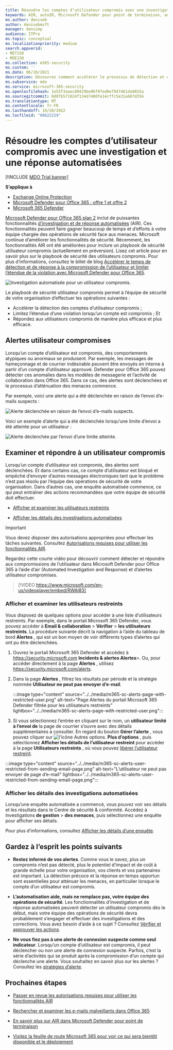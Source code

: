 ```yaml
---
title: Résoudre les comptes d’utilisateur compromis avec une investigation et une réponse automatisées
keywords: AIR, autoIR, Microsoft Defender pour point de terminaison, automatisé, investigation, réponse, correction, menaces, avancées, menaces, protection, compromis
ms.author: deniseb
author: denisebmsft
manager: dansimp
audience: ITPro
ms.topic: conceptual
ms.localizationpriority: medium
search.appverid:
- MET150
- MOE150
ms.collection: m365-security
ms.custom: ''
ms.date: 06/10/2021
description: Découvrez comment accélérer le processus de détection et de traitement des comptes d’utilisateur compromis avec des fonctionnalités d’investigation et de réponse automatisées dans Microsoft Defender pour Office 365 Plan 2.
ms.subservice: mdo
ms.service: microsoft-365-security
ms.openlocfilehash: 1e55f3aaec89429be06f97ed0e7947461da9015a
ms.sourcegitcommit: 0d8fb571024f134d7480fe14cffc5e31a687d356
ms.translationtype: MT
ms.contentlocale: fr-FR
ms.lasthandoff: 10/20/2022
ms.locfileid: "68622219"
---
```

# <a name="address-compromised-user-accounts-with-automated-investigation-and-response"></a>Résoudre les comptes d’utilisateur compromis avec une investigation et une réponse automatisées

[!INCLUDE [MDO Trial banner](../includes/mdo-trial-banner.md)]

**S’applique à**
- [Exchange Online Protection](exchange-online-protection-overview.md)
- [Microsoft Defender pour Office 365 : offre 1 et offre 2](defender-for-office-365.md)
- [Microsoft 365 Defender](../defender/microsoft-365-defender.md)

[Microsoft Defender pour Office 365 plan 2](defender-for-office-365.md#microsoft-defender-for-office-365-plan-1-and-plan-2) inclut de puissantes fonctionnalités [d’investigation et de réponse automatisées](office-365-air.md) (AIR). Ces fonctionnalités peuvent faire gagner beaucoup de temps et d’efforts à votre équipe chargée des opérations de sécurité face aux menaces. Microsoft continue d’améliorer les fonctionnalités de sécurité. Récemment, les fonctionnalités AIR ont été améliorées pour inclure un playbook de sécurité utilisateur compromis (actuellement en préversion). Lisez cet article pour en savoir plus sur le playbook de sécurité des utilisateurs compromis. Pour plus d’informations, consultez le billet de blog [Accélérer le temps de détection et de réponse à la compromission de l’utilisateur et limiter l’étendue de la violation avec Microsoft Defender pour Office 365](https://techcommunity.microsoft.com/t5/Security-Privacy-and-Compliance/Speed-up-time-to-detect-and-respond-to-user-compromise-and-limit/ba-p/977053).

![Investigation automatisée pour un utilisateur compromis.](/microsoft-365/media/office365atp-compduserinvestigation.jpg)

Le playbook de sécurité utilisateur compromis permet à l’équipe de sécurité de votre organisation d’effectuer les opérations suivantes :

- Accélérer la détection des comptes d’utilisateur compromis ;
- Limitez l’étendue d’une violation lorsqu’un compte est compromis ; Et
- Répondez aux utilisateurs compromis de manière plus efficace et plus efficace.

## <a name="compromised-user-alerts"></a>Alertes utilisateur compromises

Lorsqu’un compte d’utilisateur est compromis, des comportements atypiques ou anormaux se produisent. Par exemple, les messages de hameçonnage et de courrier indésirable peuvent être envoyés en interne à partir d’un compte d’utilisateur approuvé. Defender pour Office 365 pouvez détecter ces anomalies dans les modèles de messagerie et l’activité de collaboration dans Office 365. Dans ce cas, des alertes sont déclenchées et le processus d’atténuation des menaces commence.

Par exemple, voici une alerte qui a été déclenchée en raison de l’envoi d’e-mails suspects :

![Alerte déclenchée en raison de l’envoi d’e-mails suspects.](/microsoft-365/media/office365atp-suspiciousemailsendalert.jpg)

Voici un exemple d’alerte qui a été déclenchée lorsqu’une limite d’envoi a été atteinte pour un utilisateur :

![Alerte déclenchée par l’envoi d’une limite atteinte.](/microsoft-365/media/office365atp-sendinglimitreached.jpg)

## <a name="investigate-and-respond-to-a-compromised-user"></a>Examiner et répondre à un utilisateur compromis

Lorsqu’un compte d’utilisateur est compromis, des alertes sont déclenchées. Et dans certains cas, ce compte d’utilisateur est bloqué et empêché d’envoyer d’autres messages électroniques tant que le problème n’est pas résolu par l’équipe des opérations de sécurité de votre organisation. Dans d’autres cas, une enquête automatisée commence, ce qui peut entraîner des actions recommandées que votre équipe de sécurité doit effectuer.

- [Afficher et examiner les utilisateurs restreints](#view-and-investigate-restricted-users)

- [Afficher les détails des investigations automatisées](#view-details-about-automated-investigations)

> [!IMPORTANT]
> Vous devez disposer des autorisations appropriées pour effectuer les tâches suivantes. Consultez [Autorisations requises pour utiliser les fonctionnalités AIR](office-365-air.md#required-permissions-to-use-air-capabilities).

Regardez cette courte vidéo pour découvrir comment détecter et répondre aux compromissions de l’utilisateur dans Microsoft Defender pour Office 365 à l’aide d’air (Automated Investigation and Response) et d’alertes utilisateur compromises.
> [!VIDEO https://www.microsoft.com/en-us/videoplayer/embed/RWAl83]

### <a name="view-and-investigate-restricted-users"></a>Afficher et examiner les utilisateurs restreints

Vous disposez de quelques options pour accéder à une liste d’utilisateurs restreints. Par exemple, dans le portail Microsoft 365 Defender, vous pouvez accéder à **Email & collaboration** \> **Vérifier** \> **les utilisateurs restreints**. La procédure suivante décrit la navigation à l’aide du tableau de bord **Alertes** , qui est un bon moyen de voir différents types d’alertes qui ont pu être déclenchées.

1. Ouvrez le portail Microsoft 365 Defender et accédez à <https://security.microsoft.com> **Incidents & alertes Alertes**\>. Ou, pour accéder directement à la page **Alertes** , utilisez <https://security.microsoft.com/alerts>.

2. Dans la page **Alertes** , filtrez les résultats par période et la stratégie nommée **Utilisateur ne peut pas envoyer d’e-mail**.

   :::image type="content" source="../../media/m365-sc-alerts-page-with-restricted-user.png" alt-text="Page Alertes du portail Microsoft 365 Defender filtrée pour les utilisateurs restreints" lightbox="../../media/m365-sc-alerts-page-with-restricted-user.png":::

3. Si vous sélectionnez l’entrée en cliquant sur le nom, un **utilisateur limité à l’envoi de** la page de courrier s’ouvre avec des détails supplémentaires à consulter. En regard du bouton **Gérer l’alerte** , vous pouvez cliquer sur ![l’icône Autres options.](../../media/m365-cc-sc-more-actions-icon.png) **Plus d’options** , puis sélectionnez **Afficher les détails de l’utilisateur restreint** pour accéder à la page **Utilisateurs restreints** , où vous pouvez [libérer l’utilisateur restreint](removing-user-from-restricted-users-portal-after-spam.md).

  :::image type="content" source="../../media/m365-sc-alerts-user-restricted-from-sending-email-page.png" alt-text="L’utilisateur ne peut pas envoyer de page d’e-mail" lightbox="../../media/m365-sc-alerts-user-restricted-from-sending-email-page.png":::

### <a name="view-details-about-automated-investigations"></a>Afficher les détails des investigations automatisées

Lorsqu’une enquête automatisée a commencé, vous pouvez voir ses détails et les résultats dans le Centre de sécurité & conformité. Accédez à Investigations **de gestion** \> **des menaces**, puis sélectionnez une enquête pour afficher ses détails.

Pour plus d’informations, consultez [Afficher les détails d’une enquête](air-view-investigation-results.md).

## <a name="keep-the-following-points-in-mind"></a>Gardez à l’esprit les points suivants

- **Restez informé de vos alertes**. Comme vous le savez, plus un compromis n’est pas détecté, plus le potentiel d’impact et de coût à grande échelle pour votre organisation, vos clients et vos partenaires est important. La détection précoce et la réponse en temps opportun sont essentielles pour atténuer les menaces, en particulier lorsque le compte d’un utilisateur est compromis.

- **L’automatisation aide, mais ne remplace pas, votre équipe des opérations de sécurité**. Les fonctionnalités d’investigation et de réponse automatisées peuvent détecter un utilisateur compromis dès le début, mais votre équipe des opérations de sécurité devra probablement s’engager et effectuer des investigations et des corrections. Vous avez besoin d’aide à ce sujet ? Consultez [Vérifier et approuver les actions](air-review-approve-pending-completed-actions.md).

- **Ne vous fiez pas à une alerte de connexion suspecte comme seul indicateur**. Lorsqu’un compte d’utilisateur est compromis, il peut déclencher ou non une alerte de connexion suspecte. Parfois, c’est la série d’activités qui se produit après la compromission d’un compte qui déclenche une alerte. Vous souhaitez en savoir plus sur les alertes ? Consultez les [stratégies d’alerte](../../compliance/alert-policies.md).

## <a name="next-steps"></a>Prochaines étapes

- [Passer en revue les autorisations requises pour utiliser les fonctionnalités AIR](office-365-air.md#required-permissions-to-use-air-capabilities)

- [Rechercher et examiner les e-mails malveillants dans Office 365](investigate-malicious-email-that-was-delivered.md)

- [En savoir plus sur AIR dans Microsoft Defender pour point de terminaison](/windows/security/threat-protection/microsoft-defender-atp/automated-investigations)

- [Visitez la feuille de route Microsoft 365 pour voir ce qui sera bientôt disponible et le déploiement](https://www.microsoft.com/microsoft-365/roadmap?filters=)
